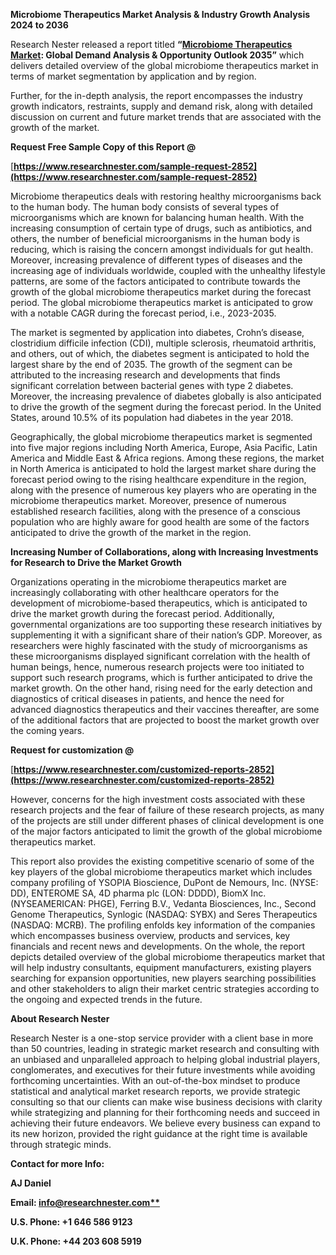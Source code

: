 ﻿**Microbiome Therapeutics Market Analysis & Industry Growth Analysis 2024 to 2036**

Research Nester released a report titled **“[Microbiome Therapeutics Market](https://www.researchnester.com/reports/microbiome-therapeutics-market/2852): Global Demand Analysis & Opportunity Outlook 2035”** which delivers detailed overview of the global microbiome therapeutics market in terms of market segmentation by application and by region.

Further, for the in-depth analysis, the report encompasses the industry growth indicators, restraints, supply and demand risk, along with detailed discussion on current and future market trends that are associated with the growth of the market.

**Request Free Sample Copy of this Report @**

[**https://www.researchnester.com/sample-request-2852](https://www.researchnester.com/sample-request-2852)** 

Microbiome therapeutics deals with restoring healthy microorganisms back to the human body. The human body consists of several types of microorganisms which are known for balancing human health. With the increasing consumption of certain type of drugs, such as antibiotics, and others, the number of beneficial microorganisms in the human body is reducing, which is raising the concern amongst individuals for gut health. Moreover, increasing prevalence of different types of diseases and the increasing age of individuals worldwide, coupled with the unhealthy lifestyle patterns, are some of the factors anticipated to contribute towards the growth of the global microbiome therapeutics market during the forecast period. The global microbiome therapeutics market is anticipated to grow with a notable CAGR during the forecast period, i.e., 2023-2035. 

The market is segmented by application into diabetes, Crohn’s disease, clostridium difficile infection (CDI), multiple sclerosis, rheumatoid arthritis, and others, out of which, the diabetes segment is anticipated to hold the largest share by the end of 2035. The growth of the segment can be attributed to the increasing research and developments that finds significant correlation between bacterial genes with type 2 diabetes. Moreover, the increasing prevalence of diabetes globally is also anticipated to drive the growth of the segment during the forecast period. In the United States, around 10.5% of its population had diabetes in the year 2018.

Geographically, the global microbiome therapeutics market is segmented into five major regions including North America, Europe, Asia Pacific, Latin America and Middle East & Africa regions. Among these regions, the market in North America is anticipated to hold the largest market share during the forecast period owing to the rising healthcare expenditure in the region, along with the presence of numerous key players who are operating in the microbiome therapeutics market. Moreover, presence of numerous established research facilities, along with the presence of a conscious population who are highly aware for good health are some of the factors anticipated to drive the growth of the market in the region.

**Increasing Number of Collaborations, along with Increasing Investments for Research to Drive the Market Growth**

Organizations operating in the microbiome therapeutics market are increasingly collaborating with other healthcare operators for the development of microbiome-based therapeutics, which is anticipated to drive the market growth during the forecast period. Additionally, governmental organizations are too supporting these research initiatives by supplementing it with a significant share of their nation’s GDP. Moreover, as researchers were highly fascinated with the study of microorganisms as these microorganisms displayed significant correlation with the health of human beings, hence, numerous research projects were too initiated to support such research programs, which is further anticipated to drive the market growth. On the other hand, rising need for the early detection and diagnostics of critical diseases in patients, and hence the need for advanced diagnostics therapeutics and their vaccines thereafter, are some of the additional factors that are projected to boost the market growth over the coming years.

**Request for customization @**

[**https://www.researchnester.com/customized-reports-2852](https://www.researchnester.com/customized-reports-2852)** 

However, concerns for the high investment costs associated with these research projects and the fear of failure of these research projects, as many of the projects are still under different phases of clinical development is one of the major factors anticipated to limit the growth of the global microbiome therapeutics market.

This report also provides the existing competitive scenario of some of the key players of the global microbiome therapeutics market which includes company profiling of YSOPIA Bioscience, DuPont de Nemours, Inc. (NYSE: DD), ENTEROME SA, 4D pharma plc (LON: DDDD), BiomX Inc. (NYSEAMERICAN: PHGE), Ferring B.V., Vedanta Biosciences, Inc., Second Genome Therapeutics, Synlogic (NASDAQ: SYBX) and Seres Therapeutics (NASDAQ: MCRB). The profiling enfolds key information of the companies which encompasses business overview, products and services, key financials and recent news and developments. On the whole, the report depicts detailed overview of the global microbiome therapeutics market that will help industry consultants, equipment manufacturers, existing players searching for expansion opportunities, new players searching possibilities and other stakeholders to align their market centric strategies according to the ongoing and expected trends in the future.

<a name="_hlk168910495"></a>**About Research Nester**

Research Nester is a one-stop service provider with a client base in more than 50 countries, leading in strategic market research and consulting with an unbiased and unparalleled approach to helping global industrial players, conglomerates, and executives for their future investments while avoiding forthcoming uncertainties. With an out-of-the-box mindset to produce statistical and analytical market research reports, we provide strategic consulting so that our clients can make wise business decisions with clarity while strategizing and planning for their forthcoming needs and succeed in achieving their future endeavors. We believe every business can expand to its new horizon, provided the right guidance at the right time is available through strategic minds.

**Contact for more Info:**

**AJ Daniel**

**Email: [info@researchnester.com**](mailto:info@researchnester.com)**

**U.S. Phone: +1 646 586 9123** 

**U.K. Phone: +44 203 608 5919**
